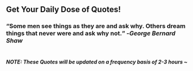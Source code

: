 ## Get Your Daily Dose of Quotes!
### <q>Some men see things as they are and ask why. Others dream things that never were and ask why not.</q> -<em>George Bernard Shaw</em> <br><br>
##### NOTE: These Quotes will be updated on a frequency basis of 2-3 hours ~
